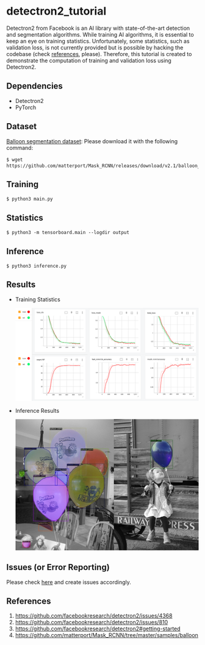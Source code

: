 # detectron2_tutorial

Detectron2 from Facebook is an AI library with state-of-the-art detection and segmentation algorithms. While training AI algorithms, it is essential to keep an eye on training statistics. Unfortunately, some statistics, such as validation loss, is not currently provided but is possible by hacking the codebase (check [references](#References), please). Therefore, this tutorial is created to demonstrate the computation of training and validation loss using Detectron2.


## Dependencies
* Detectron2
* PyTorch


## Dataset
[Balloon segmentation dataset](https://github.com/matterport/Mask_RCNN/tree/master/samples/balloon): Please download it with the following command:
```console
$ wget https://github.com/matterport/Mask_RCNN/releases/download/v2.1/balloon_dataset.zip
```


## Training
```console
$ python3 main.py
```


## Statistics
```console
$ python3 -m tensorboard.main --logdir output
```


## Inference
```console
$ python3 inference.py
```


## Results
* Training Statistics

    ![Training Statistics](files/tensorflow.png)

* Inference Results

    ![Inference Results](files/results.jpg)


## Issues (or Error Reporting) 
Please check [here](https://github.com/ravijo/detectron2_tutorial/issues) and create issues accordingly.


## References
1. https://github.com/facebookresearch/detectron2/issues/4368
1. https://github.com/facebookresearch/detectron2/issues/810
1. https://github.com/facebookresearch/detectron2#getting-started
1. https://github.com/matterport/Mask_RCNN/tree/master/samples/balloon
